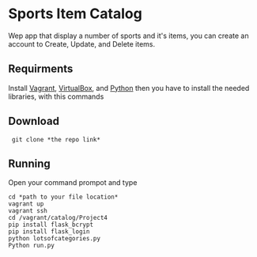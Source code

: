 # Sports Item Catalog
Wep app that display a number of sports and it's items, you can create an account to Create, Update, and Delete items.

## Requirments
Install [Vagrant](https://www.vagrantup.com/downloads.html),  [VirtualBox](https://www.virtualbox.org/wiki/Downloads), and [Python](https://www.python.org/downloads/) 
then you have to install the needed libraries, with this commands


## Download
` git clone *the repo link*` 

## Running
Open your command prompot and type
```
cd *path to your file location*
vagrant up
vagrant ssh
cd /vagrant/catalog/Project4
pip install flask_bcrypt
pip install flask_login
python lotsofcategories.py
Python run.py
```

